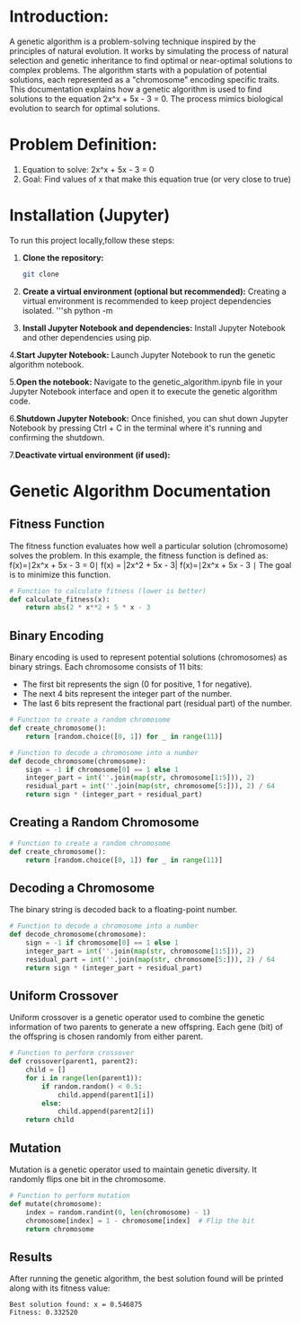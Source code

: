 # Introduction: 
A genetic algorithm is a problem-solving technique inspired by the principles of natural evolution. It works by simulating the process of natural selection and genetic inheritance to find optimal or near-optimal solutions to complex problems. The algorithm starts with a population of potential solutions, each represented as a "chromosome" encoding specific traits. 
This documentation explains how a genetic algorithm is used to find solutions to the equation 2x^x + 5x - 3 = 0. The process mimics biological evolution to search for optimal solutions.

# Problem Definition: 
1.	Equation to solve: 2x^x + 5x - 3 = 0
2.	Goal: Find values of x that make this equation true (or very close to true)

# Installation (Jupyter)
To run this project locally,follow these steps:

1. **Clone the repository:**

   ```sh
   git clone

2. **Create a virtual environment (optional but recommended):**
 Creating a virtual environment is recommended to keep project dependencies isolated.
'''sh
python -m

3. **Install Jupyter Notebook and dependencies:**
 Install Jupyter Notebook and other dependencies using pip.

4.**Start Jupyter Notebook:**
Launch Jupyter Notebook to run the genetic algorithm notebook.

5.**Open the notebook:**
Navigate to the genetic_algorithm.ipynb file in your Jupyter Notebook interface and open it to execute the genetic algorithm code.

6.**Shutdown Jupyter Notebook:**
Once finished, you can shut down Jupyter Notebook by pressing Ctrl + C in the terminal where it's running and confirming the shutdown.

7.**Deactivate virtual environment (if used):**



# **Genetic Algorithm Documentation**


## 	Fitness Function

The fitness function evaluates how well a particular solution (chromosome) solves the problem. In this example, the fitness function is defined as:
f(x)=∣2x^x + 5x - 3 = 0∣ f(x) = |2x^2 + 5x - 3| f(x)=∣2x^x + 5x - 3 ∣
The goal is to minimize this function.
```python
# Function to calculate fitness (lower is better)
def calculate_fitness(x):
	return abs(2 * x**2 + 5 * x - 3
```

##    Binary Encoding

Binary encoding is used to represent potential solutions (chromosomes) as binary strings. Each chromosome consists of 11 bits:
* The first bit represents the sign (0 for positive, 1 for negative).
* The next 4 bits represent the integer part of the number.
* The last 6 bits represent the fractional part (residual part) of the number.

```python
# Function to create a random chromosome
def create_chromosome():
    return [random.choice([0, 1]) for _ in range(11)]

# Function to decode a chromosome into a number
def decode_chromosome(chromosome):
    sign = -1 if chromosome[0] == 1 else 1
    integer_part = int(''.join(map(str, chromosome[1:5])), 2)
    residual_part = int(''.join(map(str, chromosome[5:])), 2) / 64
    return sign * (integer_part + residual_part)
```

##  Creating a Random Chromosome

```python
# Function to create a random chromosome
def create_chromosome():
	return [random.choice([0, 1]) for _ in range(11)]
```

##    Decoding a Chromosome

The binary string is decoded back to a floating-point number.

```python
# Function to decode a chromosome into a number
def decode_chromosome(chromosome):
	sign = -1 if chromosome[0] == 1 else 1
	integer_part = int(''.join(map(str, chromosome[1:5])), 2)
	residual_part = int(''.join(map(str, chromosome[5:])), 2) / 64
	return sign * (integer_part + residual_part)
```

## 	Uniform Crossover
Uniform crossover is a genetic operator used to combine the genetic information of two parents to generate a new offspring. Each gene (bit) of the offspring is chosen randomly from either parent.

```python
# Function to perform crossover
def crossover(parent1, parent2):
	child = []
	for i in range(len(parent1)):
    	if random.random() < 0.5:
        	child.append(parent1[i])
    	else:
        	child.append(parent2[i])
	return child
```

## 	Mutation
Mutation is a genetic operator used to maintain genetic diversity. It randomly flips one bit in the chromosome.
```python
# Function to perform mutation
def mutate(chromosome):
    index = random.randint(0, len(chromosome) - 1)
    chromosome[index] = 1 - chromosome[index]  # Flip the bit
    return chromosome
```
##     Results
After running the genetic algorithm, the best solution found will be printed along with its fitness value:
```
Best solution found: x = 0.546875
Fitness: 0.332520
```























   

